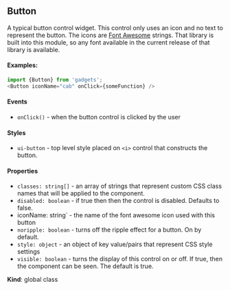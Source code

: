 <a name="Button"></a>

## Button
A typical button control widget.  This control only uses an icon and no text
to represent the button.  The icons are [Font Awesome](http://fontawesome.io/)
strings.  That library is built into this module, so any font available in
the current release of that library is available.

#### Examples:

```javascript
import {Button} from 'gadgets';
<Button iconName="cab" onClick={someFunction} />
```

#### Events
- `onClick()` - when the button control is clicked by the user

#### Styles
- `ui-button` - top level style placed on `<i>` control that constructs the
button.

#### Properties
- `classes: string[]` - an array of strings that represent custom CSS class
names that will be applied to the component.
- `disabled: boolean` - if true then then the control is disabled.  Defaults
to false.
- iconName: string` - the name of the font awesome icon used with this button
- `noripple: boolean` - turns off the ripple effect for a button.  On by
default.
- `style: object` - an object of key value/pairs that represent CSS style
settings
- `visible: boolean` - turns the display of this control on or off.  If true,
then the component can be seen.  The default is true.

**Kind**: global class  
